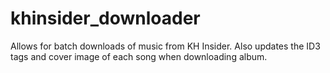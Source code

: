 # khinsider_downloader
Allows for batch downloads of music from KH Insider. Also updates the ID3 tags and cover image of each song when downloading album. 
